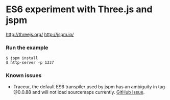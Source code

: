 # ES6 experiment with Three.js and jspm

http://threejs.org/
http://jspm.io/

### Run the example

```shell
$ jspm install
$ http-server -p 1337
```

### Known issues

* Traceur, the default ES6 transpiler used by jspm has an ambiguity in tag @0.0.88 and will not load sourcemaps currently. [GitHub issue](https://github.com/google/traceur-compiler/issues/1883).

